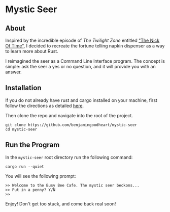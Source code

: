 # Mystic Seer

## About
Inspired by the incredible episode of *The Twilight Zone* entitled ["The Nick Of Time"](https://en.wikipedia.org/wiki/Nick_of_Time_(The_Twilight_Zone)), I decided to recreate the fortune telling napkin dispenser as a way to learn more about Rust.

I reimagined the seer as a Command Line Interface program. The concept is simple: ask the seer a yes or no question, and it will provide you with an answer. 

## Installation

If you do not already have rust and cargo installed on your machine, first follow the directions as detailed [here](https://doc.rust-lang.org/cargo/getting-started/installation.html).

Then clone the repo and navigate into the root of the project.

``` 
git clone https://github.com/benjamingoodheart/mystic-seer 
cd mystic-seer
```

## Run the Program

In the `mystic-seer` root directory run the following command:

```
cargo run --quiet
```

You will see the following prompt:

```
>> Welcome to the Busy Bee Cafe. The mystic seer beckons...
>> Put in a penny? Y/N 
>>  
```

Enjoy! Don't get too stuck, and come back real soon!